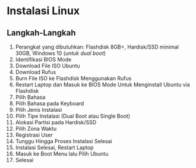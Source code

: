 # **Instalasi Linux**

## **Langkah-Langkah**

1. Perangkat yang dibutuhkan: Flashdisk 8GB+, Hardisk/SSD minimal 30GB, Windows 10 (*untuk dual boot*)
2. Identifikasi BIOS Mode
3. Download File ISO Ubuntu
4. Download Rufus
5. Burn File ISO ke Flashdisk Menggunakan Rufus
6. Restart Laptop dan Masuk ke BIOS Mode Untuk Menginstall Ubuntu via Flashdisk
7. Pilih Bahasa
8. Pilih Bahasa pada Keyboard
9. Pilih Jenis Instalasi
10. Pilih Tipe Instalasi (Dual Boot atau Single Boot)
11. Alokasi Partisi pada Hardisk/SSD
12. Pilih Zona Waktu
13. Registrasi User
14. Tunggu Hingga Proses Instalasi Selesai
15. Instalasi Selesai, Restart Laptop
16. Masuk ke Boot Menu lalu Pilih Ubuntu
17. Selesai

